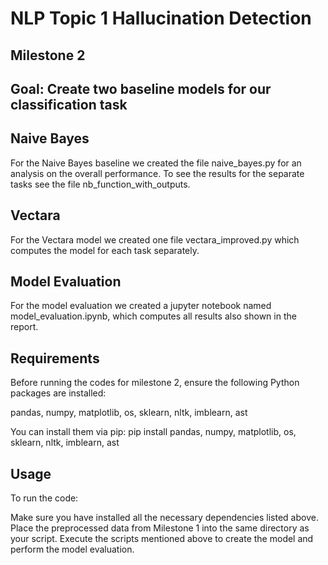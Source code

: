 # NLP Topic 1 Hallucination Detection 

## Milestone 2 
## Goal: Create two baseline models for our classification task

## Naive Bayes 
For the Naive Bayes baseline we created the file naive_bayes.py for an analysis on the overall performance. To see the results for the separate tasks see the file nb_function_with_outputs. 

## Vectara
For the Vectara model we created one file vectara_improved.py which computes the model for each task separately. 

## Model Evaluation
For the model evaluation we created a jupyter notebook named model_evaluation.ipynb, which computes all results also shown in the report. 


## Requirements

Before running the codes for milestone 2, ensure the following Python packages are installed:

pandas, numpy, matplotlib, os, sklearn, nltk, imblearn, ast 

You can install them via pip:
pip install pandas, numpy, matplotlib, os, sklearn, nltk, imblearn, ast

## Usage

To run the code:

Make sure you have installed all the necessary dependencies listed above. 
Place the preprocessed data from Milestone 1 into the same directory as your script. Execute the scripts mentioned above to create the model and perform the model evaluation. 
